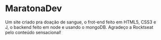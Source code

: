 # MaratonaDev
Um site criado pra doação de sangue, o frot-end feito em HTML5, CSS3 e J, o backend feito em node e usando o mongoDB. Agradeço a Rocktseat pelo conteúdo sensacional!

